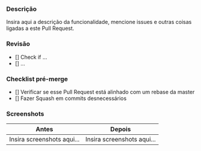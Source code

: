 ### Descrição

Insira aqui a descrição da funcionalidade, mencione issues e outras coisas ligadas a este Pull Request.

### Revisão

- [] Check if ...
- [] ...

### Checklist pré-merge

- [] Verificar se esse Pull Request está alinhado com um rebase da master
- [] Fazer Squash em commits desnecessários

### Screenshots

| Antes | Depois |
| ----- | ------ |
| Insira screenshots aqui... | Insira screenshots aqui... |
